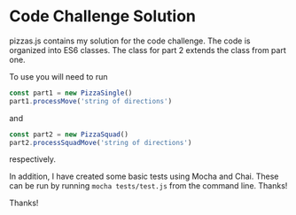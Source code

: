 # Code Challenge Solution

pizzas.js contains my solution for the code challenge. The code is organized into ES6 classes. The class for part 2 extends the class from part one.

To use you will need to run

```javascript
const part1 = new PizzaSingle()
part1.processMove('string of directions')
```

and

```javascript
const part2 = new PizzaSquad()
part2.processSquadMove('string of directions')
```

respectively.

In addition, I have created some basic tests using Mocha and Chai. These can be run by running `mocha tests/test.js` from the command line. Thanks!

Thanks!
